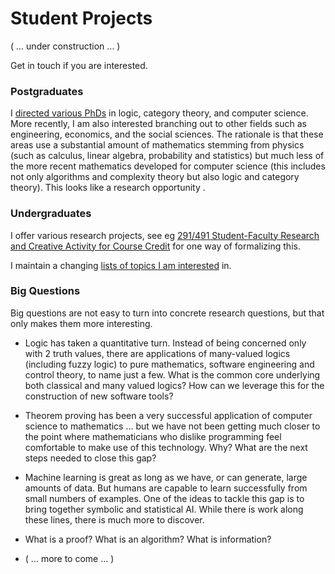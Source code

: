 # Student Projects

( ... under construction ... )

Get in touch if you are interested.

### Postgraduates

I [directed various PhDs](phd-students.html) in logic, category theory, and computer science. More recently, I am also interested branching out to other fields such as engineering, economics, and the social sciences. The rationale is that these areas use a substantial amount of mathematics stemming from physics (such as calculus, linear algebra, probability and statistics) but much less of the more recent mathematics developed for computer science (this includes not only algorithms and complexity theory but also logic and category theory). This looks like a research opportunity .

### Undergraduates

I offer various research projects, see eg [291/491 Student-Faculty Research and Creative Activity for Course Credit](https://www.chapman.edu/research/center-for-undergraduate-excellence/research-creative-course.aspx) for one way of formalizing this.

I maintain a changing [lists of topics I am interested](https://hackmd.io/@alexhkurz/SyhGOHYhK) in.

### Big Questions

Big questions are not easy to turn into concrete research questions, but that only makes them more interesting.

- Logic has taken a quantitative turn. Instead of being concerned only with 2 truth values, there are applications of many-valued logics (including fuzzy logic) to pure mathematics, software engineering and control theory, to name just a few. What is the common core underlying both classical and many valued logics? How can we leverage this for the construction of new software tools?

- Theorem proving has been a very successful application of computer science to mathematics ... but we have not been getting much closer to the point where mathematicians who dislike programming feel comfortable to make use of this technology. Why? What are the next steps needed to close this gap?

- Machine learning is great as long as we have, or can generate, large amounts of data. But humans are capable to learn successfully from small numbers of examples. One of the ideas to tackle this gap is to bring together symbolic and statistical AI. While there is work along these lines, there is much more to discover.

- What is a proof? What is an algorithm? What is information?

- ( ... more to come ... )



